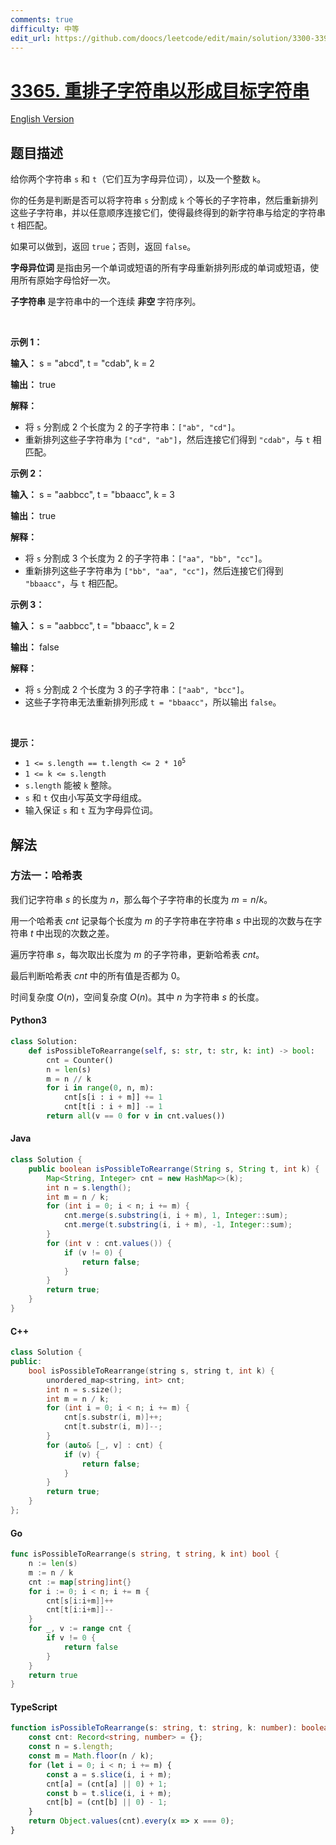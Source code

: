 ```yaml
---
comments: true
difficulty: 中等
edit_url: https://github.com/doocs/leetcode/edit/main/solution/3300-3399/3365.Rearrange%20K%20Substrings%20to%20Form%20Target%20String/README.md
---
```


<!-- problem:start -->

# [3365. 重排子字符串以形成目标字符串](https://leetcode.cn/problems/rearrange-k-substrings-to-form-target-string)

[English Version](/solution/3300-3399/3365.Rearrange%20K%20Substrings%20to%20Form%20Target%20String/README_EN.md)

## 题目描述

<!-- description:start -->

<p>给你两个字符串 <code>s</code> 和 <code>t</code>（它们互为字母异位词），以及一个整数 <code>k</code>。</p>

<p>你的任务是判断是否可以将字符串 <code>s</code> 分割成 <code>k</code> 个等长的子字符串，然后重新排列这些子字符串，并以任意顺序连接它们，使得最终得到的新字符串与给定的字符串 <code>t</code> 相匹配。</p>

<p>如果可以做到，返回 <code>true</code>；否则，返回 <code>false</code>。</p>

<p><strong>字母异位词&nbsp;</strong>是指由另一个单词或短语的所有字母重新排列形成的单词或短语，使用所有原始字母恰好一次。</p>

<p><strong>子字符串&nbsp;</strong>是字符串中的一个连续&nbsp;<b>非空&nbsp;</b>字符序列。</p>

<p>&nbsp;</p>

<p><strong class="example">示例 1：</strong></p>

<div class="example-block">
<p><strong>输入：</strong> <span class="example-io">s = "abcd", t = "cdab", k = 2</span></p>

<p><strong>输出：</strong> <span class="example-io">true</span></p>

<p><strong>解释：</strong></p>

<ul>
	<li>将 <code>s</code> 分割成 2 个长度为 2 的子字符串：<code>["ab", "cd"]</code>。</li>
	<li>重新排列这些子字符串为 <code>["cd", "ab"]</code>，然后连接它们得到 <code>"cdab"</code>，与 <code>t</code> 相匹配。</li>
</ul>
</div>

<p><strong class="example">示例 2：</strong></p>

<div class="example-block">
<p><strong>输入：</strong> <span class="example-io">s = "aabbcc", t = "bbaacc", k = 3</span></p>

<p><strong>输出：</strong> <span class="example-io">true</span></p>

<p><strong>解释：</strong></p>

<ul>
	<li>将 <code>s</code> 分割成 3 个长度为 2 的子字符串：<code>["aa", "bb", "cc"]</code>。</li>
	<li>重新排列这些子字符串为 <code>["bb", "aa", "cc"]</code>，然后连接它们得到 <code>"bbaacc"</code>，与 <code>t</code> 相匹配。</li>
</ul>
</div>

<p><strong class="example">示例 3：</strong></p>

<div class="example-block">
<p><strong>输入：</strong> <span class="example-io">s = "aabbcc", t = "bbaacc", k = 2</span></p>

<p><strong>输出：</strong> <span class="example-io">false</span></p>

<p><strong>解释：</strong></p>

<ul>
	<li>将 <code>s</code> 分割成 2 个长度为 3 的子字符串：<code>["aab", "bcc"]</code>。</li>
	<li>这些子字符串无法重新排列形成 <code>t = "bbaacc"</code>，所以输出 <code>false</code>。</li>
</ul>
</div>

<p>&nbsp;</p>

<p><strong>提示：</strong></p>

<ul>
	<li><code>1 &lt;= s.length == t.length &lt;= 2 * 10<sup>5</sup></code></li>
	<li><code>1 &lt;= k &lt;= s.length</code></li>
	<li><code>s.length</code> 能被 <code>k</code> 整除。</li>
	<li><code>s</code> 和 <code>t</code> 仅由小写英文字母组成。</li>
	<li>输入保证 <code>s</code> 和 <code>t</code> 互为字母异位词。</li>
</ul>

<!-- description:end -->

## 解法

<!-- solution:start -->

### 方法一：哈希表

我们记字符串 $s$ 的长度为 $n$，那么每个子字符串的长度为 $m = n / k$。

用一个哈希表 $\textit{cnt}$ 记录每个长度为 $m$ 的子字符串在字符串 $s$ 中出现的次数与在字符串 $t$ 中出现的次数之差。

遍历字符串 $s$，每次取出长度为 $m$ 的子字符串，更新哈希表 $\textit{cnt}$。

最后判断哈希表 $\textit{cnt}$ 中的所有值是否都为 $0$。

时间复杂度 $O(n)$，空间复杂度 $O(n)$。其中 $n$ 为字符串 $s$ 的长度。

<!-- tabs:start -->

#### Python3

```python
class Solution:
    def isPossibleToRearrange(self, s: str, t: str, k: int) -> bool:
        cnt = Counter()
        n = len(s)
        m = n // k
        for i in range(0, n, m):
            cnt[s[i : i + m]] += 1
            cnt[t[i : i + m]] -= 1
        return all(v == 0 for v in cnt.values())
```

#### Java

```java
class Solution {
    public boolean isPossibleToRearrange(String s, String t, int k) {
        Map<String, Integer> cnt = new HashMap<>(k);
        int n = s.length();
        int m = n / k;
        for (int i = 0; i < n; i += m) {
            cnt.merge(s.substring(i, i + m), 1, Integer::sum);
            cnt.merge(t.substring(i, i + m), -1, Integer::sum);
        }
        for (int v : cnt.values()) {
            if (v != 0) {
                return false;
            }
        }
        return true;
    }
}
```

#### C++

```cpp
class Solution {
public:
    bool isPossibleToRearrange(string s, string t, int k) {
        unordered_map<string, int> cnt;
        int n = s.size();
        int m = n / k;
        for (int i = 0; i < n; i += m) {
            cnt[s.substr(i, m)]++;
            cnt[t.substr(i, m)]--;
        }
        for (auto& [_, v] : cnt) {
            if (v) {
                return false;
            }
        }
        return true;
    }
};
```

#### Go

```go
func isPossibleToRearrange(s string, t string, k int) bool {
	n := len(s)
	m := n / k
	cnt := map[string]int{}
	for i := 0; i < n; i += m {
		cnt[s[i:i+m]]++
		cnt[t[i:i+m]]--
	}
	for _, v := range cnt {
		if v != 0 {
			return false
		}
	}
	return true
}
```

#### TypeScript

```ts
function isPossibleToRearrange(s: string, t: string, k: number): boolean {
    const cnt: Record<string, number> = {};
    const n = s.length;
    const m = Math.floor(n / k);
    for (let i = 0; i < n; i += m) {
        const a = s.slice(i, i + m);
        cnt[a] = (cnt[a] || 0) + 1;
        const b = t.slice(i, i + m);
        cnt[b] = (cnt[b] || 0) - 1;
    }
    return Object.values(cnt).every(x => x === 0);
}
```

<!-- tabs:end -->

<!-- solution:end -->

<!-- problem:end -->
